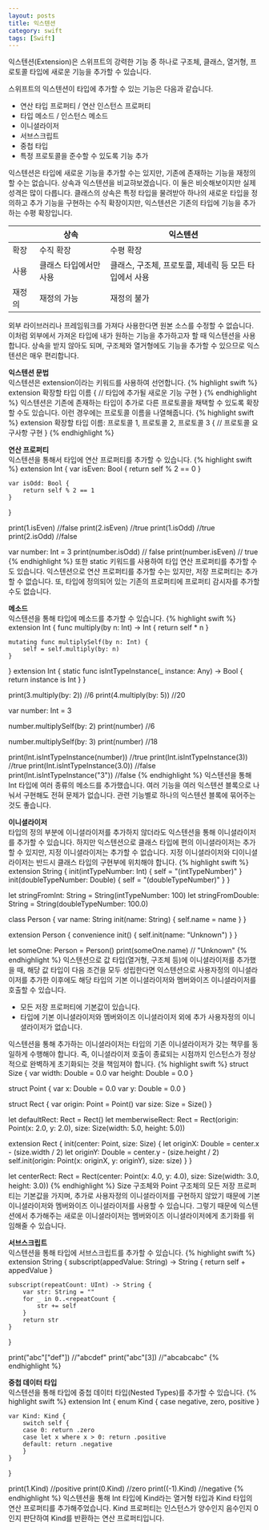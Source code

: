 ```yaml
---
layout: posts
title: 익스텐션
category: swift
tags: [Swift]
---
```

익스텐션(Extension)은 스위프트의 강력한 기능 중 하나로 구조체, 클래스, 열거형, 프로토콜 타입에 새로운 기능을 추가할 수 있습니다.  

스위프트의 익스텐션이 타입에 추가할 수 있는 기능은 다음과 같습니다.  
* 연산 타입 프로퍼티 / 연산 인스턴스 프로퍼티 
* 타입 메소드 / 인스턴스 메소드
* 이니셜라이저
* 서브스크립트
* 중첩 타입
* 특정 프로토콜을 준수할 수 있도록 기능 추가  

익스텐션은 타입에 새로운 기능을 추가할 수는 있지만, 기존에 존재하는 기능을 재정의할 수는 없습니다. 
상속과 익스텐션을 비교햐보겠습니다. 이 둘은 비슷해보이지만 실제 성격은 많이 다릅니다. 
클래스의 상속은 특정 타입을 물려받아 하나의 새로운 타입을 정의하고 추가 기능을 구현하는 수직 확장이지만, 
익스텐션은 기존의 타입에 기능을 추가하는 수평 확장입니다.

|        | 상속                   | 익스텐션                                               |
|--------|------------------------|--------------------------------------------------------|
| 확장   | 수직 확장              | 수평 확장                                              |
| 사용   | 클래스 타입에서만 사용 | 클래스, 구조체, 프로토콜, 제네릭 등 모든 타입에서 사용 |
| 재정의 | 재정의 가능            | 재정의 불가                                            |

외부 라이브러리나 프레임워크를 가져다 사용한다면 원본 소스를 수정할 수 없습니다. 이처럼 외부에서 가져온 타입에 
내가 원하는 기능을 추가하고자 할 때 익스텐션을 사용합니다. 상속을 받지 않아도 되며, 
구조체와 열거형에도 기능을 추가할 수 있으므로 익스텐션은 매우 편리합니다.  

**익스텐션 문법**  
익스텐션은 extension이라는 키워드를 사용하여 선언합니다. 
{% highlight swift %}
extension 확장할 타입 이름 {
    // 타입에 추가될 새로운 기능 구현
}
{% endhighlight %}
익스텐션은 기존에 존재하는 타입이 추가로 다른 프로토콜을 채택할 수 있도록 확장할 수도 있습니다. 
이런 경우에는 프로토콜 이름을 나열해줍니다.
{% highlight swift %}
extension 확장할 타입 이름: 프로토콜 1, 프로토콜 2, 프로토콜 3 {
    // 프로토콜 요구사항 구현
}
{% endhighlight %}

**연산 프로퍼티**  
익스텐션을 통해서 타입에 연산 프로퍼티를 추가할 수 있습니다.
{% highlight swift %}
extension Int {
    var isEven: Bool {
        return self % 2 == 0
    }
    
    var isOdd: Bool {
        return self % 2 == 1
    }
}

print(1.isEven) //false
print(2.isEven) //true
print(1.isOdd) //true
print(2.isOdd) //false

var number: Int = 3
print(number.isOdd) // false
print(number.isEven) // true
{% endhighlight %}
또한 static 키워드를 사용하여 타입 연산 프로퍼티를 추가할 수도 있습니다. 
익스텐션으로 연산 프로퍼티를 추가할 수는 있지만, 저장 프로퍼티는 추가할 수 없습니다. 또, 
타입에 정의되어 있는 기존의 프로퍼티에 프로퍼티 감시자를 추가할 수도 없습니다.  

**메소드**  
익스텐션을 통해 타입에 메소드를 추가할 수 있습니다. 
{% highlight swift %}
extension Int {
    func multiply(by n: Int) -> Int {
        return self * n
    }
    
    mutating func multiplySelf(by n: Int) {
        self = self.multiply(by: n)
    }
}
extension Int {
    static func isIntTypeInstance(_ instance: Any) -> Bool {
        return instance is Int
    }
}

print(3.multiply(by: 2)) //6
print(4.multiply(by: 5)) //20

var number: Int = 3

number.multiplySelf(by: 2)
print(number) //6

number.multiplySelf(by: 3)
print(number) //18

print(Int.isIntTypeInstance(number)) //true
print(Int.isIntTypeInstance(3)) //true
print(Int.isIntTypeInstance(3.0)) //false
print(Int.isIntTypeInstance("3")) //false
{% endhighlight %}
익스텐션을 통해 Int 타입에 여러 종류의 메소드를 추가했습니다. 
여러 기능을 여러 익스텐션 블록으로 나눠서 구현해도 전혀 문제가 없습니다. 
관련 기능별로 하나의 익스텐션 블록에 묶어주는 것도 좋습니다.  

**이니셜라이저**  
타입의 정의 부분에 이니셜라이저를 추가하지 않더라도 익스텐션을 통해 이니셜라이저를 추가할 수 있습니다. 
하지만 익스텐션으로 클래스 타입에 편의 이니셜라이저는 추가할 수 있지만, 지정 이니셜라이저는 추가할 수 없습니다. 지정 이니셜라이저와 
디이니셜라이저는 반드시 클래스 타입의 구현부에 위치해야 합니다.
{% highlight swift %}
extension String {
    init(intTypeNumber: Int) {
        self = "\(intTypeNumber)"
    }
    init(doubleTypeNumber: Double) {
        self = "\(doubleTypeNumber)"
    }
}

let stringFromInt: String = String(intTypeNumber: 100)
let stringFromDouble: String = String(doubleTypeNumber: 100.0)

class Person {
    var name: String
    init(name: String) {
        self.name = name
    }
}

extension Person {
    convenience init() {
        self.init(name: "Unknown")
    }
}

let someOne: Person = Person()
print(someOne.name) // "Unknown"
{% endhighlight %}
익스텐션으로 값 타입(열거형, 구조체 등)에 이니셜라이저를 추가했을 때, 해당 값 타입이 다음 
조건을 모두 성립한다면 익스텐션으로 사용자정의 이니셜라이저를 추가한 이후에도 해당 타입의 기본 이니셜라이저와 
멤버와이즈 이니셜라이저를 호출할 수 있습니다.
* 모든 저장 프로퍼티에 기본값이 있습니다.
* 타입에 기본 이니셜라이저와 멤버와이즈 이니셜라이저 외에 추가 사용자정의 이니셜라이저가 없습니다.  

익스텐션을 통해 추가하는 이니셜라이저는 타입의 기존 이니셜라이저가 갖는 책무를 동일하게 수행해야 합니다. 
즉, 이니셜라이저 호출이 종료되는 시점까지 인스턴스가 정상적으로 완벽하게 초기화되는 것을 책임져야 합니다.
{% highlight swift %}
struct Size {
    var width: Double = 0.0
    var height: Double = 0.0
}

struct Point {
    var x: Double = 0.0
    var y: Double = 0.0
}

struct Rect {
    var origin: Point = Point()
    var size: Size = Size()
}

let defaultRect: Rect = Rect()
let memberwiseRect: Rect = Rect(origin: Point(x: 2.0, y: 2.0), size: Size(width: 5.0, height: 5.0))

extension Rect {
    init(center: Point, size: Size) {
        let originX: Double = center.x - (size.width / 2)
        let originY: Double = center.y - (size.height / 2)
        self.init(origin: Point(x: originX, y: originY), size: size)
    }
}

let centerRect: Rect = Rect(center: Point(x: 4.0, y: 4.0), size: Size(width: 3.0, height: 3.0))
{% endhighlight %}
Size 구조체와 Point 구조체의 모든 저장 프로퍼티는 기본값을 가지며, 추가로 사용자정의 이니셜라이저를 구현하지 않았기 때문에 
기본 이니셜라이저와 멤버와이즈 이니셜라이저를 사용할 수 있습니다. 그렇기 때문에 익스텐션에서 추가해주는 새로운 이니셜라이저는 
멤버와이즈 이니셜라이저에게 초기화를 위임해줄 수 있습니다.  

**서브스크립트**  
익스텐션을 통해 타입에 서브스크립트를 추가할 수 있습니다.
{% highlight swift %}
extension String {
    subscript(appedValue: String) -> String {
        return self + appedValue
    }
    
    subscript(repeatCount: UInt) -> String {
        var str: String = ""
        for _ in 0..<repeatCount {
            str += self
        }
        return str
    }
}

print("abc"["def"]) //"abcdef"
print("abc"[3]) //"abcabcabc"
{% endhighlight %}  

**중첩 데이터 타입**  
익스텐션을 통해 타입에 중첩 데이터 타입(Nested Types)를 추가할 수 있습니다. 
{% highlight swift %}
extension Int {
    enum Kind {
        case negative, zero, positive
    }
    
    var Kind: Kind {
        switch self {
        case 0: return .zero
        case let x where x > 0: return .positive
        default: return .negative
        }
    }
}

print(1.Kind) //positive
print(0.Kind) //zero
print((-1).Kind) //negative
{% endhighlight %}
익스텐션을 통해 Int 타입에 Kind라는 열거형 타입과 Kind 타입의 연산 프로퍼티를 추가해주었습니다. 
Kind 프로퍼티는 인스턴스가 양수인지 음수인지 0인지 판단하여 Kind를 반환하는 연산 프로퍼티입니다.